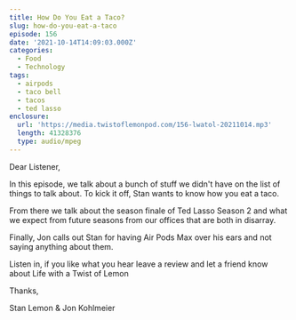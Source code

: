```yaml
---
title: How Do You Eat a Taco?
slug: how-do-you-eat-a-taco
episode: 156
date: '2021-10-14T14:09:03.000Z'
categories:
  - Food
  - Technology
tags:
  - airpods
  - taco bell
  - tacos
  - ted lasso
enclosure:
  url: 'https://media.twistoflemonpod.com/156-lwatol-20211014.mp3'
  length: 41328376
  type: audio/mpeg
---
```


Dear Listener,

In this episode, we talk about a bunch of stuff we didn't have on the list of things to talk about. To kick it off, Stan wants to know how you eat a taco.

From there we talk about the season finale of Ted Lasso Season 2 and what we expect from future seasons from our offices that are both in disarray.

Finally, Jon calls out Stan for having Air Pods Max over his ears and not saying anything about them.

Listen in, if you like what you hear leave a review and let a friend know about Life with a Twist of Lemon

Thanks,

Stan Lemon & Jon Kohlmeier

